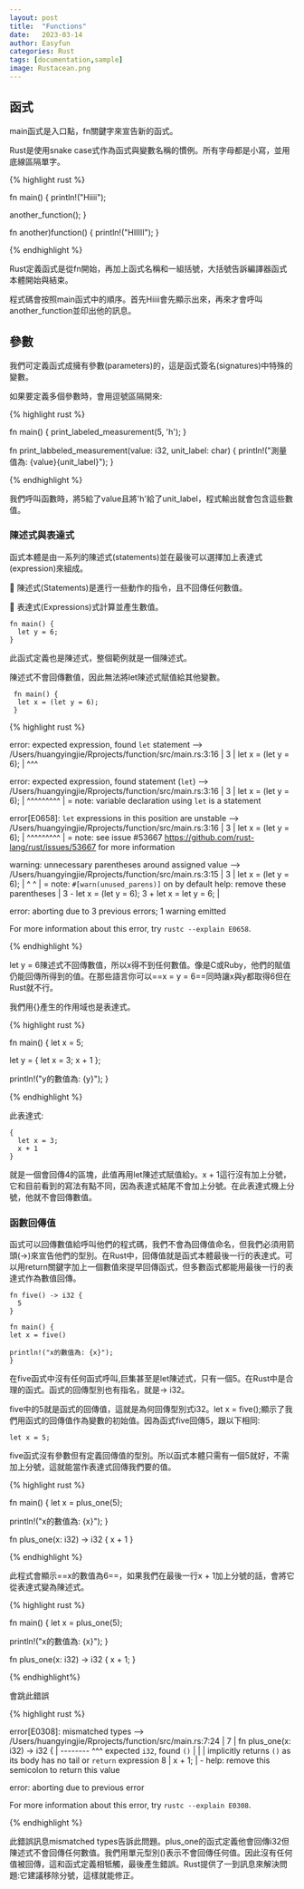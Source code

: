 ```yaml
---
layout: post
title:  "Functions"
date:   2023-03-14
author: Easyfun
categories: Rust
tags: [documentation,sample]
image: Rustacean.png
---
```



## 函式

main函式是入口點，fn關鍵字來宣告新的函式。

Rust是使用snake case式作為函式與變數名稱的慣例。所有字母都是小寫，並用底線區隔單字。

{% highlight rust %}

fn main() {
  println!("Hiiii");

  another_function();
}

fn another)function() {
  println!("HIIIII");
}

{% endhighlight %}

Rust定義函式是從fn開始，再加上函式名稱和一組括號，大括號告訴編譯器函式本體開始與結束。

程式碼會按照main函式中的順序。首先Hiiii會先顯示出來，再來才會呼叫another_function並印出他的訊息。

## 參數

我們可定義函式成擁有參數(parameters)的，這是函式簽名(signatures)中特殊的變數。

如果要定義多個參數時，會用逗號區隔開來:

{% highlight rust %}

fn main() {
  print_labeled_measurement(5, 'h');
}

fn print_labbeled_measurement(value: i32, unit_label: char) {
  println!("測量值為: {value}{unit_label}");
}

{% endhighlight %}

我們呼叫函數時，將5給了value且將'h'給了unit_label，程式輸出就會包含這些數值。

### 陳述式與表達式

函式本體是由一系列的陳述式(statements)並在最後可以選擇加上表達式(expression)來組成。

🧿 陳述式(Statements)是進行一些動作的指令，且不回傳任何數值。

🧿 表達式(Expressions)式計算並產生數值。

    fn main() {
      let y = 6;
    }

此函式定義也是陳述式，整個範例就是一個陳述式。

陳述式不會回傳數值，因此無法將let陳述式賦值給其他變數。

     fn main() {
      let x = (let y = 6);
     }

{% highlight rust %}

error: expected expression, found `let` statement
 --> /Users/huangyingjie/Rprojects/function/src/main.rs:3:16
  |
3 |       let x = (let y = 6);
  |                ^^^

error: expected expression, found statement (`let`)
 --> /Users/huangyingjie/Rprojects/function/src/main.rs:3:16
  |
3 |       let x = (let y = 6);
  |                ^^^^^^^^^
  |
  = note: variable declaration using `let` is a statement

error[E0658]: `let` expressions in this position are unstable
 --> /Users/huangyingjie/Rprojects/function/src/main.rs:3:16
  |
3 |       let x = (let y = 6);
  |                ^^^^^^^^^
  |
  = note: see issue #53667 <https://github.com/rust-lang/rust/issues/53667> for more information

warning: unnecessary parentheses around assigned value
 --> /Users/huangyingjie/Rprojects/function/src/main.rs:3:15
  |
3 |       let x = (let y = 6);
  |               ^         ^
  |
  = note: `#[warn(unused_parens)]` on by default
help: remove these parentheses
  |
3 -       let x = (let y = 6);
3 +       let x = let y = 6;
  |

error: aborting due to 3 previous errors; 1 warning emitted

For more information about this error, try `rustc --explain E0658`.

{% endhighlight %}

let y = 6陳述式不回傳數值，所以x得不到任何數值。像是C或Ruby，他們的賦值仍能回傳所得到的值。在那些語言你可以==x = y = 6==同時讓x與y都取得6但在Rust就不行。

我們用{}產生的作用域也是表達式。

{% highlight rust %}

fn main() {
  let x = 5;

  let y = {
    let x = 3;
    x + 1
  };

  println!("y的數值為: {y}");
}

{% endhighlight %}

此表達式:

    {
      let x = 3;
      x + 1
    }

就是一個會回傳4的區塊，此值再用let陳述式賦值給y。x + 1這行沒有加上分號，它和目前看到的寫法有點不同，因為表達式結尾不會加上分號。在此表達式機上分號，他就不會回傳數值。

### 函數回傳值

函式可以回傳數值給呼叫他們的程式碼，我們不會為回傳值命名，但我們必須用箭頭(->)來宣告他們的型別。在Rust中，回傳值就是函式本體最後一行的表達式。可以用return關鍵字加上一個數值來提早回傳函式，但多數函式都能用最後一行的表達式作為數值回傳。

    fn five() -> i32 {
      5
    }

    fn main() {
    let x = five()

    println!("x的數值為: {x}");
    }

在five函式中沒有任何函式呼叫,巨集甚至是let陳述式，只有一個5。在Rust中是合理的函式。函式的回傳型別也有指名，就是-> i32。

five中的5就是函式的回傳值，這就是為何回傳型別式i32。let x = five();顯示了我們用函式的回傳值作為變數的初始值。因為函式five回傳5，跟以下相同:

    let x = 5;

five函式沒有參數但有定義回傳值的型別。所以函式本體只需有一個5就好，不需加上分號，這就能當作表達式回傳我們要的值。

{% highlight rust %}

fn main() {
  let x = plus_one(5);

  println!("x的數值為: {x}");
}

fn plus_one(x: i32) -> i32 {
  x + 1
}

{% endhighlight %}

此程式會顯示==x的數值為6==，如果我們在最後一行x + 1加上分號的話，會將它從表達式變為陳述式。

{% highlight rust %}

fn main() {
  let x = plus_one(5);

  println!("x的數值為: {x}");
}

fn plus_one(x: i32) -> i32 {
  x + 1;
}

{% endhighlight%}

會跳此錯誤

{% highlight rust %}

error[E0308]: mismatched types
 --> /Users/huangyingjie/Rprojects/function/src/main.rs:7:24
  |
7 | fn plus_one(x: i32) -> i32 {
  |    --------            ^^^ expected `i32`, found `()`
  |    |
  |    implicitly returns `()` as its body has no tail or `return` expression
8 |     x + 1;
  |          - help: remove this semicolon to return this value

error: aborting due to previous error

For more information about this error, try `rustc --explain E0308`.

{% endhighlight %}

此錯誤訊息mismatched types告訴此問題。plus_one的函式定義他會回傳i32但陳述式不會回傳任何數值。我們用單元型別()表示不會回傳任何值。因此沒有任何值被回傳，這和函式定義相牴觸，最後產生錯誤。Rust提供了一到訊息來解決問題:它建議移除分號，這樣就能修正。

